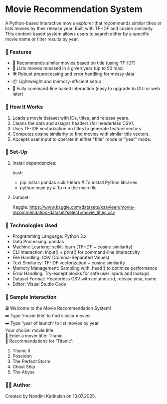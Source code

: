 # Movie Recommendation System
A Python-based interactive movie explorer that recommends similar titles or lists movies by their release year. Built with TF-IDF and cosine similarity. This content-based system allows users to search either by a specific movie name or filter results by year.

### 🔧 Features

- 🔎 Recommends similar movies based on title (using TF-IDF)
- 📅 Lists movies released in a given year (up to 50 max)
- 🛠 Robust preprocessing and error handling for messy data
- 📦 Lightweight and memory-efficient setup
- 🤖 Fully command-line based interaction (easy to upgrade to GUI or web later)

### 🧠 How It Works

1. Loads a movie dataset with IDs, titles, and release years.
2. Cleans the data and assigns headers (for headerless CSV).
3. Uses TF-IDF vectorization on titles to generate feature vectors.
4. Computes cosine similarity to find movies with similar title vectors.
5. Accepts user input to operate in either "title" mode or "year" mode.

### 🚀 Set-Up

1. Install dependencies:
    
    bash
    
    - pip install pandas scikit-learn # To install Python libraries
    - python main.py # To run the main file
2. Dataset:
    
    Kaggle: https://www.kaggle.com/datasets/ksavleen/movie-recommendation-dataset?select=movie_titles.csv
    

### 🧰 Technologies Used

- Programming Language: Python 3.x
- Data Processing: pandas
- Machine Learning: scikit-learn (TF-IDF + cosine similarity)
- CLI Interaction: input() + print() for command-line interactivity
- File Handling: CSV (Comma-Separated Values)
- Text Similarity: TF-IDF vectorization + cosine similarity
- Memory Management: Sampling with .head() to optimize performance
- Error Handling: Try-except blocks for safe user inputs and lookups
- Dataset Format: Headerless CSV with columns: id, release year, name
- Editor: Visual Studio Code

### 🧪 Sample Interaction

🎬 Welcome to the Movie Recommendation System!   
➡️ Type 'movie title' to find similar movies   
➡️ Type 'year of launch' to list movies by year   
Your choice: movie title   
🔎 Enter a movie title: Titanic   
🎥 Recommendations for 'Titanic':
1. Titanic II
2. Poseidon
3. The Perfect Storm
4. Ghost Ship
5. The Abyss

### 🧑‍💻 Author

Created by Nandini Karikalan on 13.07.2025.
